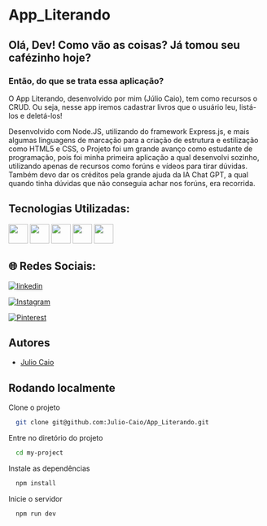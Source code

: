 # App_Literando

## Olá, Dev! Como vão as coisas? Já tomou seu cafézinho hoje?

### Então, do que se trata essa aplicação?

O App Literando, desenvolvido por mim (Júlio Caio), tem como recursos o CRUD. Ou seja, nesse app iremos cadastrar livros que o usuário leu, listá-los e deletá-los!

Desenvolvido com Node.JS, utilizando do framework Express.js, e mais algumas linguagens de marcação para a criação de estrutura e estilização como HTML5 e CSS, o Projeto foi um grande avanço como estudante de programação, pois foi minha primeira aplicação a qual desenvolvi sozinho, utilizando apenas de recursos como forúns e vídeos para tirar dúvidas.
Também devo dar os créditos pela grande ajuda da IA Chat GPT, a qual quando tinha dúvidas que não conseguia achar nos forúns, era recorrida.

## Tecnologias Utilizadas:

<div style= "display: inline-block">
<img src="https://cdn.jsdelivr.net/gh/devicons/devicon/icons/nodejs/nodejs-original.svg" width="38" height="38"/>
<img src="https://cdn.jsdelivr.net/gh/devicons/devicon/icons/mongodb/mongodb-original.svg" width="38" height="38"/>
<img src="https://cdn.jsdelivr.net/gh/devicons/devicon/icons/html5/html5-original.svg" width="38" height="38"/>
<img src="https://cdn.jsdelivr.net/gh/devicons/devicon/icons/css3/css3-original.svg" width="38" height="38"/>
<img src="https://cdn.jsdelivr.net/gh/devicons/devicon/icons/javascript/javascript-original.svg" width="38" height="38"/>
</div>

## 🌐 Redes Sociais:
[![linkedin](https://img.shields.io/badge/linkedin-0A66C2?style=for-the-badge&logo=linkedin&logoColor=white)](https://www.linkedin.com/in/julio-caio-r-santos/)

[![Instagram](https://img.shields.io/badge/Instagram-%23E4405F?style=for-the-badge&logo=instagram&logoColor=white)](https://www.instagram.com/juliocaiordos/)

[![Pinterest](https://img.shields.io/badge/Pinterest-%23E60023?style=for-the-badge&logo=Pinterest&logoColor=white)](https://pinterest.com/https://br.pinterest.com/juliocaiorodriguesdossantos/)

## Autores

- [Julio Caio](https://www.github.com/Julio-Caio)


## Rodando localmente

Clone o projeto

```bash
  git clone git@github.com:Julio-Caio/App_Literando.git
```

Entre no diretório do projeto

```bash
  cd my-project
```

Instale as dependências

```bash
  npm install
```

Inicie o servidor

```bash
  npm run dev
```

